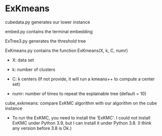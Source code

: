 # ExKmeans

cubedata.py generates our lower instance

embed.py contains the terminal embedding 

ExTree3.py generates the threshold tree

ExKmeans.py contains the function ExKmeans(X, k, C, numr)

- X: data set

- k: number of clusters

- C: k centers (If not provide, it will run a kmeans++ to compute a center set)

- numr: number of times to repeat the explainable tree (default = 10)

cube_exkmeans: compare ExKMC algorithm with our algorithm on the cube instance

- To run the ExKMC, you need to install the 'ExKMC'. I could not install ExKMC under Python 3.9, but I can install it under Python 3.8. (I think any version before 3.8 is Ok.) 


